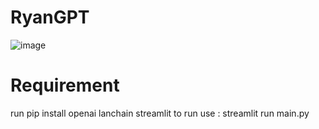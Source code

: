 # RyanGPT
![image](https://github.com/ashakeem/RyanGPT/assets/125868067/b7314fbf-ad8d-423e-af85-11687abd4fdd)

# Requirement
run pip install openai lanchain streamlit
to run use : streamlit run main.py

